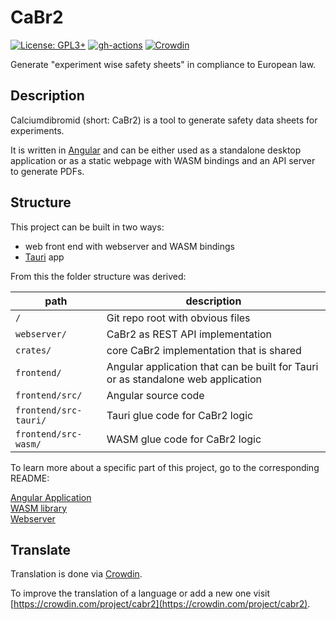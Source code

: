 # CaBr2

[![License: GPL3+](https://img.shields.io/badge/License-GPL3+-blue.svg?style=flat-square)](https://www.gnu.org/licenses/gpl-3.0.en.html)
[![gh-actions](https://img.shields.io/github/workflow/status/Calciumdibromid/CaBr2/frontend?style=flat-square)](https://github.com/Calciumdibromid/CaBr2/actions)
[![Crowdin](https://badges.crowdin.net/cabr2/localized.svg)](https://crowdin.com/project/cabr2)

Generate "experiment wise safety sheets" in compliance to European law.

## Description

Calciumdibromid (short: CaBr2) is a tool to generate safety data sheets for experiments.

It is written in [Angular](https://angular.io/) and can be either used as a standalone
desktop application or as a static webpage with WASM bindings and an API server to
generate PDFs.

## Structure

This project can be built in two ways:

- web front end with webserver and WASM bindings
- [Tauri](https://tauri.studio/) app

From this the folder structure was derived:

| path                  | description                                                                      |
|-----------------------|----------------------------------------------------------------------------------|
| `/`                   | Git repo root with obvious files                                                 |
| `webserver/`          | CaBr2 as REST API implementation                                                 |
| `crates/`             | core CaBr2 implementation that is shared                                         |
| `frontend/`           | Angular application that can be built for Tauri or as standalone web application |
| `frontend/src/`       | Angular source code                                                              |
| `frontend/src-tauri/` | Tauri glue code for CaBr2 logic                                                  |
| `frontend/src-wasm/`  | WASM glue code for CaBr2 logic                                                   |

To learn more about a specific part of this project, go to the corresponding README:

[Angular Application](frontend)  
[WASM library](frontend/src-wasm)  
[Webserver](webserver)  

## Translate

Translation is done via [Crowdin](https://crowdin.com/project/cabr2).

To improve the translation of a language or add a new one visit [https://crowdin.com/project/cabr2](https://crowdin.com/project/cabr2).
